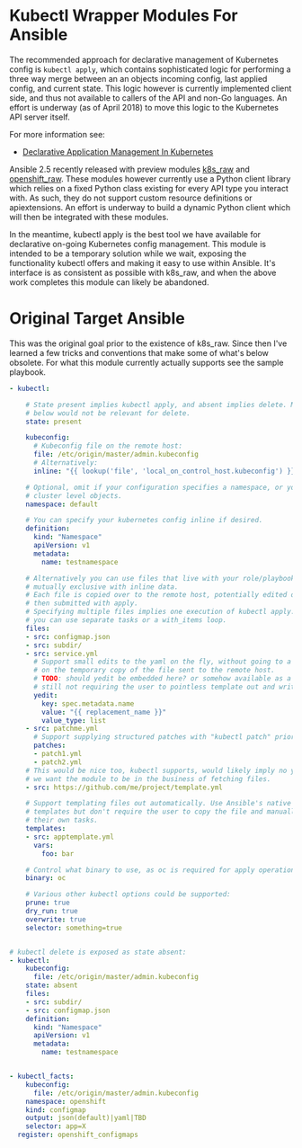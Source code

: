 # Kubectl Wrapper Modules For Ansible

The recommended approach for declarative management of Kubernetes config is
`kubectl apply`, which contains sophisticated logic for performing a three way
merge between an an objects incoming config, last applied config, and current
state.  This logic however is currently implemented client side, and thus not
available to callers of the API and non-Go languages. An effort is underway (as
of April 2018) to move this logic to the Kubernetes API server itself.

For more information see:

  * [Declarative Application Management In Kubernetes](https://docs.google.com/document/d/1cLPGweVEYrVqQvBLJg6sxV-TrE5Rm2MNOBA_cxZP2WU/edit?usp=sharing)

Ansible 2.5 recently released with preview modules [k8s_raw](https://docs.ansible.com/ansible/devel/modules/k8s_raw_module.html#k8s-raw-module) and [openshift_raw](https://docs.ansible.com/ansible/devel/modules/openshift_raw_module.html#openshift-raw-module). These modules however currently use a Python client library which relies on a fixed Python class existing for every API type you interact with. As such, they do not support custom resource definitions or apiextensions. An effort is underway to build a dynamic Python client which will then be integrated with these modules.

In the meantime, kubectl apply is the best tool we have available for
declarative on-going Kubernetes config management. This module is intended to
be a temporary solution while we wait, exposing the functionality kubectl
offers and making it easy to use within Ansible.  It's interface is as
consistent as possible with k8s_raw, and when the above work completes this
module can likely be abandoned.

# Original Target Ansible

This was the original goal prior to the existence of k8s_raw.  Since then I've
learned a few tricks and conventions that make some of what's below obsolete.
For what this module currently actually supports see the sample playbook.

```yaml
- kubectl:

    # State present implies kubectl apply, and absent implies delete. Many options
    # below would not be relevant for delete.
    state: present

    kubeconfig:
      # Kubeconfig file on the remote host:
      file: /etc/origin/master/admin.kubeconfig
      # Alternatively:
      inline: "{{ lookup('file', 'local_on_control_host.kubeconfig') }}"

    # Optional, omit if your configuration specifies a namespace, or you're operating on
    # cluster level objects.
    namespace: default

    # You can specify your kubernetes config inline if desired.
    definition:
      kind: "Namespace"
      apiVersion: v1
      metadata:
        name: testnamespace

    # Alternatively you can use files that live with your role/playbook. This would be
    # mutually exclusive with inline data.
    # Each file is copied over to the remote host, potentially edited or patched, and
    # then submitted with apply.
    # Specifying multiple files implies one execution of kubectl apply. If you want multiple
    # you can use separate tasks or a with_items loop.
    files:
    - src: configmap.json
    - src: subdir/
    - src: service.yml
      # Support small edits to the yaml on the fly, without going to a full template. Operates
      # on the temporary copy of the file sent to the remote host.
      # TODO: should yedit be embedded here? or somehow available as a separate module (while
      # still not requiring the user to pointless template out and write/read a file)
      yedit:
        key: spec.metadata.name
        value: "{{ replacement_name }}"
        value_type: list
    - src: patchme.yml
      # Support supplying structured patches with "kubectl patch" prior to submitting to the server.
      patches:
      - patch1.yml
      - patch2.yml
    # This would be nice too, kubectl supports, would likely imply no yediting or patching unless
    # we want the module to be in the business of fetching files.
    - src: https://github.com/me/project/template.yml

    # Support templating files out automatically. Use Ansible's native mechanisms for jinja
    # templates but don't require the user to copy the file and manually clean it up with
    # their own tasks.
    templates:
    - src: apptemplate.yml
      vars:
        foo: bar

    # Control what binary to use, as oc is required for apply operations on OpenShift types:
    binary: oc

    # Various other kubectl options could be supported:
    prune: true
    dry_run: true
    overwrite: true
    selector: something=true


# kubectl delete is exposed as state absent:
- kubectl:
    kubeconfig:
      file: /etc/origin/master/admin.kubeconfig
    state: absent
    files:
    - src: subdir/
    - src: configmap.json
    definition:
      kind: "Namespace"
      apiVersion: v1
      metadata:
        name: testnamespace


- kubectl_facts:
    kubeconfig:
      file: /etc/origin/master/admin.kubeconfig
    namespace: openshift
    kind: configmap
    output: json(default)|yaml|TBD
    selector: app=X
  register: openshift_configmaps
```
